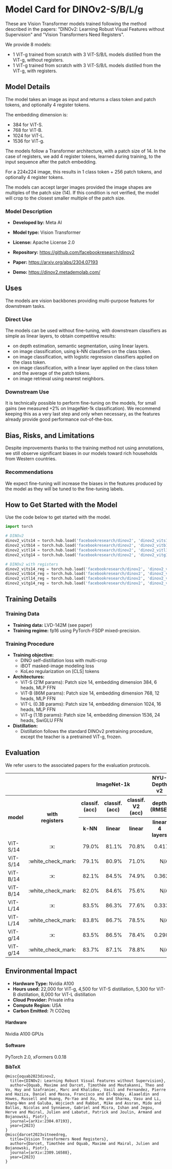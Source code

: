 # Model Card for DINOv2-S/B/L/g

These are Vision Transformer models trained following the method described in the papers:
"DINOv2: Learning Robust Visual Features without Supervision"
and
"Vision Transformers Need Registers".

We provide 8 models: 
- 1 ViT-g trained from scratch with 3 ViT-S/B/L models distilled from the ViT-g, without registers.
- 1 ViT-g trained from scratch with 3 ViT-S/B/L models distilled from the ViT-g, with registers.

## Model Details
The model takes an image as input and returns a class token and patch tokens, and optionally 4 register tokens.

The embedding dimension is: 
- 384 for ViT-S.
- 768 for ViT-B.
- 1024 for ViT-L.
- 1536 for ViT-g.

The models follow a Transformer architecture, with a patch size of 14. In the case of registers, we add 4 register tokens, learned during training, to the input sequence after the patch embedding.

For a 224x224 image, this results in 1 class token + 256 patch tokens, and optionally 4 register tokens.

The models can accept larger images provided the image shapes are multiples of the patch size (14). 
If this condition is not verified, the model will crop to the closest smaller multiple of the patch size.

### Model Description

- **Developed by:** Meta AI
- **Model type:** Vision Transformer
- **License:** Apache License 2.0

- **Repository:** https://github.com/facebookresearch/dinov2
- **Paper:** https://arxiv.org/abs/2304.07193
- **Demo:** https://dinov2.metademolab.com/

## Uses

The models are vision backbones providing multi-purpose features for downstream tasks.

### Direct Use

The models can be used without fine-tuning, with downstream classifiers as simple as linear layers, to obtain competitive results:
- on depth estimation, semantic segmentation, using linear layers.
- on image classification, using k-NN classifiers on the class token.
- on image classification, with logistic regression classifiers applied on the class token.
- on image classification, with a linear layer applied on the class token and the average of the patch tokens.
- on image retrieval using nearest neighbors.

### Downstream Use

It is technically possible to perform fine-tuning on the models, for small gains (we measured +2% on ImageNet-1k classification). 
We recommend keeping this as a very last step and only when necessary, as the features already provide good performance out-of-the-box.

## Bias, Risks, and Limitations

Despite improvements thanks to the training method not using annotations, we still observe significant biases in our models toward rich households from Western countries.

### Recommendations

We expect fine-tuning will increase the biases in the features produced by the model as they will be tuned to the fine-tuning labels.

## How to Get Started with the Model

Use the code below to get started with the model.

```python
import torch

# DINOv2
dinov2_vits14 = torch.hub.load('facebookresearch/dinov2', 'dinov2_vits14')
dinov2_vitb14 = torch.hub.load('facebookresearch/dinov2', 'dinov2_vitb14')
dinov2_vitl14 = torch.hub.load('facebookresearch/dinov2', 'dinov2_vitl14')
dinov2_vitg14 = torch.hub.load('facebookresearch/dinov2', 'dinov2_vitg14')

# DINOv2 with registers
dinov2_vits14_reg = torch.hub.load('facebookresearch/dinov2', 'dinov2_vits14_reg')
dinov2_vitb14_reg = torch.hub.load('facebookresearch/dinov2', 'dinov2_vitb14_reg')
dinov2_vitl14_reg = torch.hub.load('facebookresearch/dinov2', 'dinov2_vitl14_reg')
dinov2_vitg14_reg = torch.hub.load('facebookresearch/dinov2', 'dinov2_vitg14_reg')
```

## Training Details

### Training Data

- **Training data:** LVD-142M (see paper)
- **Training regime:** fp16 using PyTorch-FSDP mixed-precision.

### Training Procedure 

- **Training objective:**
  - DINO self-distillation loss with multi-crop
  - iBOT masked-image modeling loss
  - KoLeo regularization on [CLS] tokens
- **Architectures:**
  - ViT-S (21M params): Patch size 14, embedding dimension 384, 6 heads, MLP FFN
  - ViT-B (86M params): Patch size 14, embedding dimension 768, 12 heads, MLP FFN
  - ViT-L (0.3B params): Patch size 14, embedding dimension 1024, 16 heads, MLP FFN
  - ViT-g (1.1B params): Patch size 14, embedding dimension 1536, 24 heads, SwiGLU FFN
- **Distillation:**
  - Distillation follows the standard DINOv2 pretraining procedure, except the teacher is a pretrained ViT-g, frozen.

## Evaluation

We refer users to the associated papers for the evaluation protocols.

<table>
  <tr>
    <th colspan="2"></th>
    <th colspan="3">ImageNet-1k</th>
    <th>NYU-Depth v2</th>
    <th>SUN-RGBD</th>
    <th>ADE20k</th>
    <th>iNaturalist 2018</th>
    <th>Oxford-H</th>
  </tr>
  <tr>
    <th rowspan="2">model</th>
    <th rowspan="2">with <br /> registers</th>
    <th>classif. (acc)</th>
    <th>classif. (acc)</th>
    <th>classif. V2 (acc)</th>
    <th>depth (RMSE)</th>
    <th>depth (RMSE)</th>
    <th>segm. (mAP)</th>
    <th>classif. (acc)</th>
    <th>retrieval (mAP)</th>
  </tr>
  <tr>
    <!-- <th>^</th> -->
    <th>k-NN</th>
    <th>linear</th>
    <th>linear</th>
    <th>linear<br />4 layers</th>
    <th>NYU-D transfer</th>
    <th>multiscale</th>
    <th>linear</th>
    <th>nearest neighbor</th>
  </tr>
  <tr>
    <td>ViT-S/14</td>
    <td align="center">:x:</td>
    <td align="right">79.0%</td>
    <td align="right">81.1%</td>
    <td align="right">70.8%</td> 
    <td align="right">0.417</td> 
    <td align="right">0.431</td> 
    <td align="right">47.2</td> 
    <td align="right">69.5%</td> 
    <td align="right">43.2</td> 
  </tr>
  <tr>
    <td>ViT-S/14</td>
    <td align="center">:white_check_mark:</td>
    <td align="right">79.1%</td>
    <td align="right">80.9%</td>
    <td align="right">71.0%</td> 
    <td align="right">N/A</td> 
    <td align="right">N/A</td> 
    <td align="right">N/A</td> 
    <td align="right">67.6%</td> 
    <td align="right">39.5</td> 
  </tr>
  <tr>
    <td>ViT-B/14</td>
    <td align="center">:x:</td>
    <td align="right">82.1%</td>
    <td align="right">84.5%</td>
    <td align="right">74.9%</td>
    <td align="right">0.362</td> 
    <td align="right">0.400</td> 
    <td align="right">51.3</td> 
    <td align="right">76.3%</td> 
    <td align="right">49.5</td> 
  </tr>
    <td>ViT-B/14</td>
    <td align="center">:white_check_mark:</td>
    <td align="right">82.0%</td>
    <td align="right">84.6%</td>
    <td align="right">75.6%</td>
    <td align="right">N/A</td> 
    <td align="right">N/A</td> 
    <td align="right">N/A</td> 
    <td align="right">73.8%</td> 
    <td align="right">51.0</td> 
  </tr>
  <tr>
    <td>ViT-L/14</td>
    <td align="center">:x:</td>
    <td align="right">83.5%</td>
    <td align="right">86.3%</td>
    <td align="right">77.6%</td>
    <td align="right">0.333</td> 
    <td align="right">0.396</td> 
    <td align="right">53.1</td> 
    <td align="right">79.8%</td> 
    <td align="right">54.0</td> 
  </tr>
  <tr>
    <td>ViT-L/14</td>
    <td align="center">:white_check_mark:</td>
    <td align="right">83.8%</td>
    <td align="right">86.7%</td>
    <td align="right">78.5%</td>
    <td align="right">N/A</td> 
    <td align="right">N/A</td> 
    <td align="right">N/A</td> 
    <td align="right">80.9%</td> 
    <td align="right">55.7</td> 
  </tr>
  <tr>
    <td>ViT-g/14</td>
    <td align="center">:x:</td>
    <td align="right">83.5%</td>
    <td align="right">86.5%</td>
    <td align="right">78.4%</td>
    <td align="right">0.298</td> 
    <td align="right">0.362</td> 
    <td align="right">53.0</td> 
    <td align="right">81.6%</td> 
    <td align="right">52.3</td> 
  </tr>
  <tr>
  <tr>
    <td>ViT-g/14</td>
    <td align="center">:white_check_mark:</td>
    <td align="right">83.7%</td>
    <td align="right">87.1%</td>
    <td align="right">78.8%</td>
    <td align="right">N/A</td> 
    <td align="right">N/A</td> 
    <td align="right">N/A</td> 
    <td align="right">81.5%</td> 
    <td align="right">58.2</td> 
  </tr>
</table>

## Environmental Impact

- **Hardware Type:** Nvidia A100
- **Hours used:** 22,000 for ViT-g, 4,500 for ViT-S distillation, 5,300 for ViT-B distillation, 8,000 for ViT-L distillation
- **Cloud Provider:** Private infra
- **Compute Region:** USA
- **Carbon Emitted:** 7t CO2eq

#### Hardware

Nvidia A100 GPUs

#### Software

PyTorch 2.0,
xFormers 0.0.18

**BibTeX**

```
@misc{oquab2023dinov2,
  title={DINOv2: Learning Robust Visual Features without Supervision},
  author={Oquab, Maxime and Darcet, Timothée and Moutakanni, Theo and Vo, Huy and Szafraniec, Marc and Khalidov, Vasil and Fernandez, Pierre and Haziza, Daniel and Massa, Francisco and El-Nouby, Alaaeldin and Howes, Russell and Huang, Po-Yao and Xu, Hu and Sharma, Vasu and Li, Shang-Wen and Galuba, Wojciech and Rabbat, Mike and Assran, Mido and Ballas, Nicolas and Synnaeve, Gabriel and Misra, Ishan and Jegou, Herve and Mairal, Julien and Labatut, Patrick and Joulin, Armand and Bojanowski, Piotr},
  journal={arXiv:2304.07193},
  year={2023}
}
@misc{darcet2023vitneedreg,
  title={Vision Transformers Need Registers},
  author={Darcet, Timothée and Oquab, Maxime and Mairal, Julien and Bojanowski, Piotr},
  journal={arXiv:2309.16588},
  year={2023}
}
```